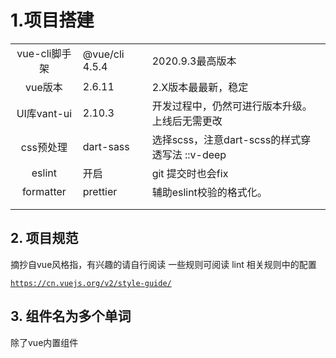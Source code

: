 # 1.项目搭建

|               |                |                                                 |
| :-----------: | -------------- | ----------------------------------------------- |
| vue-cli脚手架 | @vue/cli 4.5.4 | 2020.9.3最高版本                                |
|    vue版本    | 2.6.11         | 2.X版本最最新，稳定                             |
|  UI库vant-ui  | 2.10.3         | 开发过程中，仍然可进行版本升级。上线后无需更改  |
|   css预处理   | dart-sass      | 选择scss，注意dart-scss的样式穿透写法  ::v-deep |
|    eslint     | 开启           | git 提交时也会fix                               |
|   formatter   | prettier       | 辅助eslint校验的格式化。                        |
|               |                |                                                 |
|               |                |                                                 |



## 2. 项目规范

摘抄自vue风格指，有兴趣的请自行阅读 一些规则可阅读 lint 相关规则中的配置

[`https://cn.vuejs.org/v2/style-guide/`]()



## 3. 组件名为多个单词

除了vue内置组件<transition><template>等之外。所有的组件都要至少2个单词组成，

不允许出现header.vue 。这样会与hmlt5的<header>标签混淆冲突。

正确示例:

`qbd-header.vue`



## 4. 样式穿透写法

因为用的dart-scss，所以穿透写法为	  ::v-deep 替代 之前的 /deep/

4.1 修改全局UI组件样式，建议直接放在base.css中

4.2 代用 ::v-deep修改

4.3 修改页面级的UI组件样式.可以使用自定义类包裹的形式修改。

`<style lang="scss"  scoped>
.test-class {
  .van-button--normal {
    background-color: red;
  }
}
</style>`

注意:不推荐在当前页面使用style 而没有加scoped作用域就直接对UI组件进行修改，可能会影响其它页面样式。



## 5.所有父子组件传参，vuex的dispatch触发 都使用解构

只要参数为2个或2个以上，统一使用对象的形式传递。接收统一解构接收。



## 6.判断嵌套属性变量是否存在?

可以采用es的下一代写法，已通过，已经存在于babel的preset预设中。可以直接用

` let a = {

   b: {},

  };

  console.log(a?.b?.c?.d?.f);

`



## 7. 处理请求的异常

请求异步统一采用 async await 以及配合 try catch finally 处理。

并发请求使用promise.all.  

